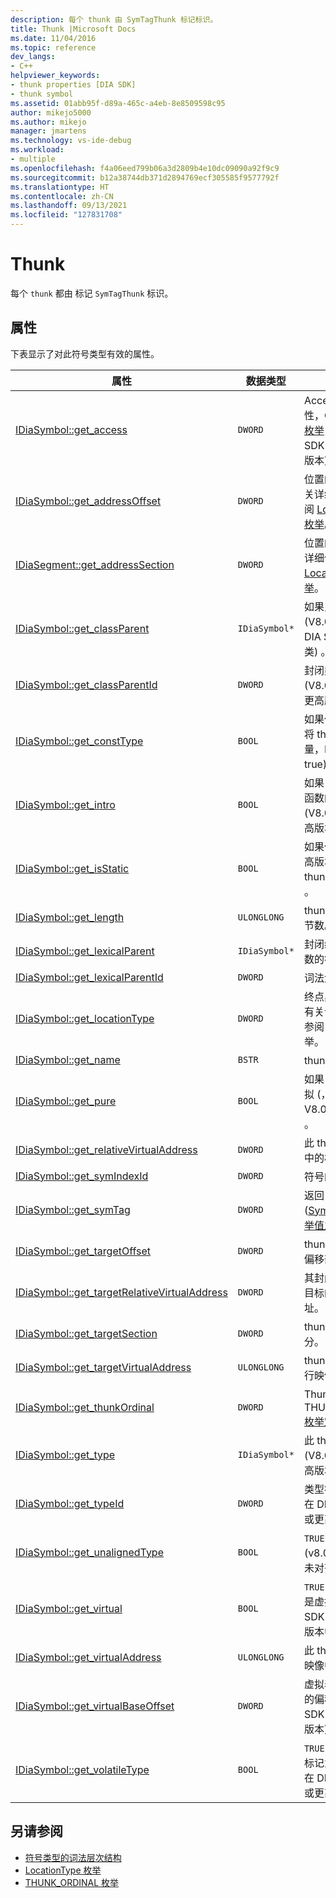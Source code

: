 ```yaml
---
description: 每个 thunk 由 SymTagThunk 标记标识。
title: Thunk |Microsoft Docs
ms.date: 11/04/2016
ms.topic: reference
dev_langs:
- C++
helpviewer_keywords:
- thunk properties [DIA SDK]
- thunk symbol
ms.assetid: 01abb95f-d89a-465c-a4eb-8e8509598c95
author: mikejo5000
ms.author: mikejo
manager: jmartens
ms.technology: vs-ide-debug
ms.workload:
- multiple
ms.openlocfilehash: f4a06eed799b06a3d2809b4e10dc09090a92f9c9
ms.sourcegitcommit: b12a38744db371d2894769ecf305585f9577792f
ms.translationtype: HT
ms.contentlocale: zh-CN
ms.lasthandoff: 09/13/2021
ms.locfileid: "127831708"
---
```

# <a name="thunk"></a>Thunk
每个 `thunk` 都由 标记 `SymTagThunk` 标识。

## <a name="properties"></a>属性
 下表显示了对此符号类型有效的属性。

|属性|数据类型|说明|
|--------------|---------------|-----------------|
|[IDiaSymbol::get_access](../../debugger/debug-interface-access/idiasymbol-get-access.md)|`DWORD`|Access 修饰符属性，CV_access_e [枚举](../../debugger/debug-interface-access/cv-access-e.md) 值 (仅在 DIA SDK V8.0 或更高版本) 。|
|[IDiaSymbol::get_addressOffset](../../debugger/debug-interface-access/idiasymbol-get-addressoffset.md)|`DWORD`|位置的偏移部分;有关详细信息，请参阅 [LocationType 枚举](../../debugger/debug-interface-access/locationtype.md)。|
|[IDiaSegment::get_addressSection](../../debugger/debug-interface-access/idiasegment-get-addresssection.md)|`DWORD`|位置的节部分;有关详细信息，请参阅 [LocationType 枚举](../../debugger/debug-interface-access/locationtype.md)。|
|[IDiaSymbol::get_classParent](../../debugger/debug-interface-access/idiasymbol-get-classparent.md)|`IDiaSymbol*`|如果只有 V8.0 (V8.0 或更高版本DIA SDK，则封闭类) 。|
|[IDiaSymbol::get_classParentId](../../debugger/debug-interface-access/idiasymbol-get-classparentid.md)|`DWORD`|封闭类父符号的 ID (V8.0 DIA SDK或更高版本中) 。|
|[IDiaSymbol::get_constType](../../debugger/debug-interface-access/idiasymbol-get-consttype.md)|`BOOL`|如果仅在 V8.0 (中将 thunk 标记为常量，DIA SDK true) 。|
|[IDiaSymbol::get_intro](../../debugger/debug-interface-access/idiasymbol-get-intro.md)|`BOOL`|如果 thunk 是虚拟函数的简介， (V8.0 DIA SDK更高版本中) |
|[IDiaSymbol::get_isStatic](../../debugger/debug-interface-access/idiasymbol-get-isstatic.md)|`BOOL`|如果仅 v8.0 (或更高版本DIA SDK将 thunk 视为静态) 。|
|[IDiaSymbol::get_length](../../debugger/debug-interface-access/idiasymbol-get-length.md)|`ULONGLONG`|thunk 中的代码字节数。|
|[IDiaSymbol::get_lexicalParent](../../debugger/debug-interface-access/idiasymbol-get-lexicalparent.md)|`IDiaSymbol*`|封闭编译、块或函数的符号。|
|[IDiaSymbol::get_lexicalParentId](../../debugger/debug-interface-access/idiasymbol-get-lexicalparentid.md)|`DWORD`|词法父符号的 ID。|
|[IDiaSymbol::get_locationType](../../debugger/debug-interface-access/idiasymbol-get-locationtype.md)|`DWORD`|终点具有静态位置;有关详细信息，请参阅 [符号位置](../../debugger/debug-interface-access/symbol-locations.md) 枚举。|
|[IDiaSymbol::get_name](../../debugger/debug-interface-access/idiasymbol-get-name.md)|`BSTR`|thunk 的名称。|
|[IDiaSymbol::get_pure](../../debugger/debug-interface-access/idiasymbol-get-pure.md)|`BOOL`|如果 thunk 是纯虚拟 (，DIA SDK V8.0 或更高版本) 。|
|[IDiaSymbol::get_relativeVirtualAddress](../../debugger/debug-interface-access/idiasymbol-get-relativevirtualaddress.md)|`DWORD`|此 thunk 在其模块中的相对位置。|
|[IDiaSymbol::get_symIndexId](../../debugger/debug-interface-access/idiasymbol-get-symindexid.md)|`DWORD`|符号的索引 ID。|
|[IDiaSymbol::get_symTag](../../debugger/debug-interface-access/idiasymbol-get-symtag.md)|`DWORD`|返回 `SymTagThunk` ([SymTagEnum 枚举值之一) 。](../../debugger/debug-interface-access/symtagenum.md)|
|[IDiaSymbol::get_targetOffset](../../debugger/debug-interface-access/idiasymbol-get-targetoffset.md)|`DWORD`|thunk 目标位置的偏移部分。|
|[IDiaSymbol::get_targetRelativeVirtualAddress](../../debugger/debug-interface-access/idiasymbol-get-targetrelativevirtualaddress.md)|`DWORD`|其封闭块中 thunk 目标的相对虚拟地址。|
|[IDiaSymbol::get_targetSection](../../debugger/debug-interface-access/idiasymbol-get-targetsection.md)|`DWORD`|thunk 目标的节部分。|
|[IDiaSymbol::get_targetVirtualAddress](../../debugger/debug-interface-access/idiasymbol-get-targetvirtualaddress.md)|`ULONGLONG`|thunk 目标在可执行映像中的位置。|
|[IDiaSymbol::get_thunkOrdinal](../../debugger/debug-interface-access/idiasymbol-get-thunkordinal.md)|`DWORD`|Thunk 类型，由 THUNK_ORDINAL [枚举定义](../../debugger/debug-interface-access/thunk-ordinal.md)。|
|[IDiaSymbol::get_type](../../debugger/debug-interface-access/idiasymbol-get-type.md)|`IDiaSymbol*`|此 thunk 类型仅在 (V8.0 DIA SDK更高版本中) 。|
|[IDiaSymbol::get_typeId](../../debugger/debug-interface-access/idiasymbol-get-typeid.md)|`DWORD`|类型符号的 ID (仅在 DIA SDK V8.0 或更高版本) 。|
|[IDiaSymbol::get_unalignedType](../../debugger/debug-interface-access/idiasymbol-get-unalignedtype.md)|`BOOL`|`TRUE` 如果仅 v8.0 (v8.0 DIA SDK中未对齐 thunk，) ，|
|[IDiaSymbol::get_virtual](../../debugger/debug-interface-access/idiasymbol-get-virtual.md)|`BOOL`|`TRUE` 如果 thunk 是虚拟 (仅在 DIA SDK V8.0 或更高版本中) 。|
|[IDiaSymbol::get_virtualAddress](../../debugger/debug-interface-access/idiasymbol-get-virtualaddress.md)|`ULONGLONG`|此 thunk 在可执行映像中的位置。|
|[IDiaSymbol::get_virtualBaseOffset](../../debugger/debug-interface-access/idiasymbol-get-virtualbaseoffset.md)|`DWORD`|虚拟表中此 thunk 的偏移 (仅在 DIA SDK V8.0 或更高版本) 。|
|[IDiaSymbol::get_volatileType](../../debugger/debug-interface-access/idiasymbol-get-volatiletype.md)|`BOOL`|`TRUE` 如果 thunk 标记为易失性 (仅在 DIA SDK V8.0 或更高版本中) 。|

## <a name="see-also"></a>另请参阅
- [符号类型的词法层次结构](../../debugger/debug-interface-access/lexical-hierarchy-of-symbol-types.md)
- [LocationType 枚举](../../debugger/debug-interface-access/locationtype.md)
- [THUNK_ORDINAL 枚举](../../debugger/debug-interface-access/thunk-ordinal.md)
